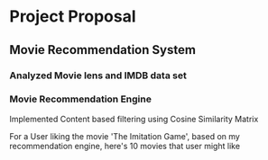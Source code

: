 # Project Proposal

## Movie Recommendation System

### Analyzed Movie lens and IMDB data set

### Movie Recommendation Engine
Implemented Content based filtering using Cosine Similarity Matrix

For a User liking the movie 'The Imitation Game', based on my recommendation engine, here's 10 movies that user might like

![]()